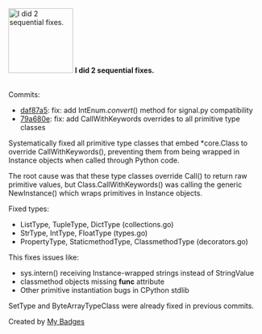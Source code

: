 <img src="https://my-badges.github.io/my-badges/fix-2.png" alt="I did 2 sequential fixes." title="I did 2 sequential fixes." width="128">
<strong>I did 2 sequential fixes.</strong>
<br><br>

Commits:

- <a href="https://github.com/mmichie/m28/commit/daf87a5763d069a2039c391712a37ffb94f3aa2c">daf87a5</a>: fix: add IntEnum._convert_() method for signal.py compatibility
- <a href="https://github.com/mmichie/m28/commit/79a680ecc460b54eabc681a1f42e64e7142f5174">79a680e</a>: fix: add CallWithKeywords overrides to all primitive type classes

Systematically fixed all primitive type classes that embed *core.Class
to override CallWithKeywords(), preventing them from being wrapped in
Instance objects when called through Python code.

The root cause was that these type classes override Call() to return
raw primitive values, but Class.CallWithKeywords() was calling the
generic NewInstance() which wraps primitives in Instance objects.

Fixed types:
- ListType, TupleType, DictType (collections.go)
- StrType, IntType, FloatType (types.go)
- PropertyType, StaticmethodType, ClassmethodType (decorators.go)

This fixes issues like:
- sys.intern() receiving Instance-wrapped strings instead of StringValue
- classmethod objects missing __func__ attribute
- Other primitive instantiation bugs in CPython stdlib

SetType and ByteArrayTypeClass were already fixed in previous commits.


Created by <a href="https://github.com/my-badges/my-badges">My Badges</a>